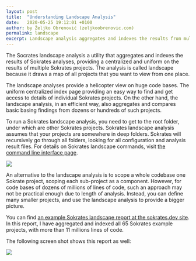 ```yaml
---
layout: post
title:  "Understanding Landscape Analysis"
date:   2020-05-25 19:12:01 +0100
author: by Željko Obrenović (zeljkoobrenovic.com)
permalink: landscape
excerpt: Landscape analysis aggregates and indexes the results from multiple Sokrates projects.
---
```


The Socrates landscape analysis a utility that aggregates and indexes the results of Sokrates analyses,  providing a centralized and uniform on the results of multiple Sokrates projects. The analysis is called landscape because it draws a map of all projects that you want to view from one place.

The landscape analyses provide a helicopter view on huge code bases. The uniform centralized index page providing an easy way to find and get access to details of individual Sokrates projects. On the other hand, the landscape analysis, in an efficient way, also aggregates and compares basic basing findings from dozens or hundreds of such projects.

To run a Sokrates landscape analysis, you need to get to the root folder, under which are other Sokrates projects. Sokrates landscape analysis assumes that your projects are somewhere in deep folders. Sokrates will recursively go through all folders, looking for all configuration and analysis result files. For details on Sokrates landscape commands, visit [the command line interface page](cli/).

![](assets/images/sokrates/cmd-init-landscape.png)

An alternative to the landscape analysis is to scope a whole codebase one Sokrate project, scoping each sub-project as a component. However, for code bases of dozens of millions of lines of code, such an approach may not be practical enough due to length of analysis. Instead, you can define many smaller projects, and use the landscape analysis to provide a bigger picture.

You can find [an example Sokrates landscape report at the sokrates.dev site](https://d3axxy9bcycpv7.cloudfront.net/_sokrates_landscape/index.html). In this report, I have aggregated and indexed all 65 Sokrates example projects, with more than 11 millions lines of code.

The following screen shot shows this report as well:

![](assets/images/sokrates/reports-landscape.png)



